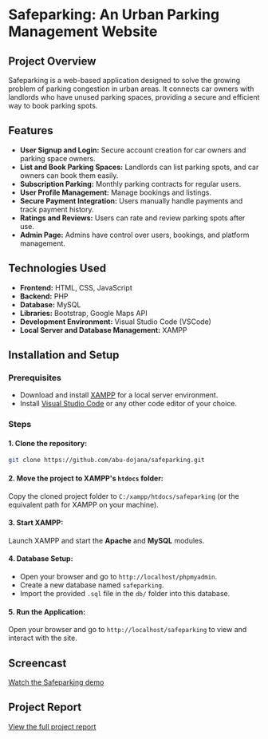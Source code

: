 # Safeparking: An Urban Parking Management Website

## Project Overview
Safeparking is a web-based application designed to solve the growing problem of parking congestion in urban areas. It connects car owners with landlords who have unused parking spaces, providing a secure and efficient way to book parking spots.

## Features
- **User Signup and Login:** Secure account creation for car owners and parking space owners.
- **List and Book Parking Spaces:** Landlords can list parking spots, and car owners can book them easily.
- **Subscription Parking:** Monthly parking contracts for regular users.
- **User Profile Management:** Manage bookings and listings.
- **Secure Payment Integration:** Users manually handle payments and track payment history.
- **Ratings and Reviews:** Users can rate and review parking spots after use.
- **Admin Page:** Admins have control over users, bookings, and platform management.

## Technologies Used
- **Frontend:** HTML, CSS, JavaScript
- **Backend:** PHP
- **Database:** MySQL
- **Libraries:** Bootstrap, Google Maps API
- **Development Environment:** Visual Studio Code (VSCode)
- **Local Server and Database Management:** XAMPP

## Installation and Setup
### Prerequisites
- Download and install [XAMPP](https://www.apachefriends.org/download.html) for a local server environment.
- Install [Visual Studio Code](https://code.visualstudio.com/download) or any other code editor of your choice.

### Steps
#### 1. Clone the repository:
```bash
git clone https://github.com/abu-dojana/safeparking.git
```
#### 2. Move the project to XAMPP's `htdocs` folder:
Copy the cloned project folder to `C:/xampp/htdocs/safeparking` (or the equivalent path for XAMPP on your machine).

#### 3. Start XAMPP:
Launch XAMPP and start the **Apache** and **MySQL** modules.


#### 4. Database Setup:
- Open your browser and go to `http://localhost/phpmyadmin`.
- Create a new database named `safeparking`.
- Import the provided `.sql` file in the `db/` folder into this database.

#### 5. Run the Application:
Open your browser and go to `http://localhost/safeparking` to view and interact with the site.


## Screencast
[Watch the Safeparking demo]()

## Project Report
[View the full project report]()
